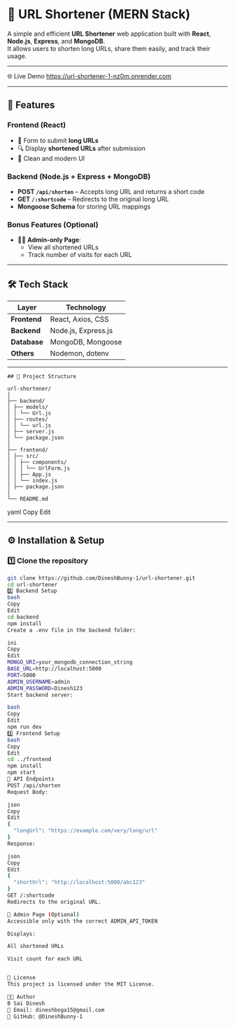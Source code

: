 # 🔗 URL Shortener (MERN Stack)

A simple and efficient **URL Shortener** web application built with **React**, **Node.js**, **Express**, and **MongoDB**.  
It allows users to shorten long URLs, share them easily, and track their usage.  

---

🌐 Live Demo
https://url-shortener-1-nz0m.onrender.com

---

## 🚀 Features

### **Frontend (React)**
- 📌 Form to submit **long URLs**
- 🔍 Display **shortened URLs** after submission
- 🎨 Clean and modern UI

### **Backend (Node.js + Express + MongoDB)**
- **POST `/api/shorten`** – Accepts long URL and returns a short code
- **GET `/:shortcode`** – Redirects to the original long URL
- **Mongoose Schema** for storing URL mappings

### **Bonus Features (Optional)**
- 👨‍💼 **Admin-only Page**:
  - View all shortened URLs
  - Track number of visits for each URL

---

## 🛠️ Tech Stack

| Layer         | Technology            |
|--------------|-----------------------|
| **Frontend** | React, Axios, CSS      |
| **Backend**  | Node.js, Express.js    |
| **Database** | MongoDB, Mongoose      |
| **Others**   | Nodemon, dotenv        |

---

    ## 📂 Project Structure

    url-shortener/
    │
    ├── backend/
    │ ├── models/
    │ │ └── Url.js
    │ ├── routes/
    │ │ └── url.js
    │ ├── server.js
    │ └── package.json
    │
    ├── frontend/
    │ ├── src/
    │ │ ├── components/
    │ │ │ └── UrlForm.js
    │ │ ├── App.js
    │ │ └── index.js
    │ ├── package.json
    │
    └── README.md

yaml
Copy
Edit

---

## ⚙️ Installation & Setup

### **1️⃣ Clone the repository**
```bash
git clone https://github.com/DineshBunny-1/url-shortener.git
cd url-shortener
2️⃣ Backend Setup
bash
Copy
Edit
cd backend
npm install
Create a .env file in the backend folder:

ini
Copy
Edit
MONGO_URI=your_mongodb_connection_string
BASE_URL=http://localhost:5000
PORT=5000
ADMIN_USERNAME=admin
ADMIN_PASSWORD=Dinesh123
Start backend server:

bash
Copy
Edit
npm run dev
3️⃣ Frontend Setup
bash
Copy
Edit
cd ../frontend
npm install
npm start
📌 API Endpoints
POST /api/shorten
Request Body:

json
Copy
Edit
{
  "longUrl": "https://example.com/very/long/url"
}
Response:

json
Copy
Edit
{
  "shortUrl": "http://localhost:5000/abc123"
}
GET /:shortcode
Redirects to the original URL.

🔑 Admin Page (Optional)
Accessible only with the correct ADMIN_API_TOKEN

Displays:

All shortened URLs

Visit count for each URL


📜 License
This project is licensed under the MIT License.

👨‍💻 Author
B Sai Dinesh
📧 Email: dineshboga15@gmail.com
📌 GitHub: @DineshBunny-1
